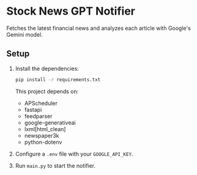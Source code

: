 # Stock News GPT Notifier

Fetches the latest financial news and analyzes each article with Google's Gemini model.

## Setup

1. Install the dependencies:

   ```bash
   pip install -r requirements.txt
   ```

   This project depends on:

   - APScheduler
   - fastapi
   - feedparser
   - google-generativeai
   - lxml[html_clean]
   - newspaper3k
   - python-dotenv

2. Configure a `.env` file with your `GOOGLE_API_KEY`.

3. Run `main.py` to start the notifier.

